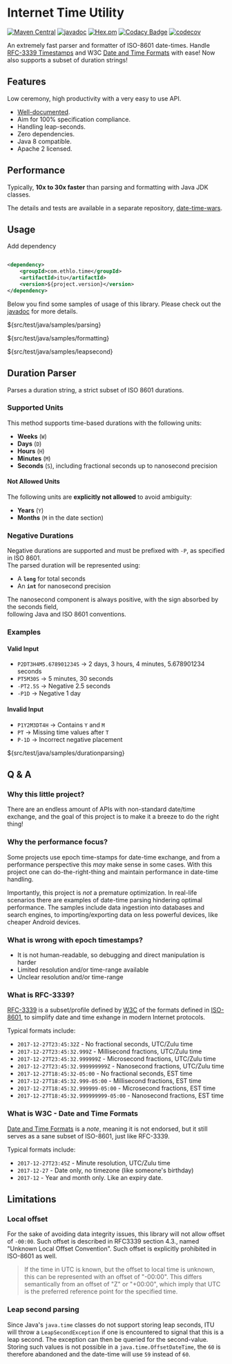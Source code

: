 # Internet Time Utility

[![Maven Central](https://img.shields.io/maven-central/v/com.ethlo.time/itu.svg)](http://search.maven.org/#search%7Cga%7C1%7Cg%3A%22com.ethlo.time%22%20a%3A%22itu%22)
[![javadoc](https://javadoc.io/badge2/com.ethlo.time/itu/javadoc.svg)](https://javadoc.io/doc/com.ethlo.time/itu/latest/com/ethlo/time/ITU.html)
[![Hex.pm](https://img.shields.io/hexpm/l/plug.svg)](../../LICENSE)
[![Codacy Badge](https://app.codacy.com/project/badge/Grade/598913bc1fe9405c82be73d9a4f105c8)](https://app.codacy.com/gh/ethlo/itu/dashboard?utm_source=gh&utm_medium=referral&utm_content=&utm_campaign=Badge_grade)
[![codecov](https://codecov.io/gh/ethlo/itu/graph/badge.svg?token=V3H15LKC5V)](https://codecov.io/gh/ethlo/itu)

An extremely fast parser and formatter of ISO-8601 date-times. Handle
[RFC-3339 Timestamps](https://www.ietf.org/rfc/rfc3339.txt) and W3C [Date and Time Formats](https://www.w3.org/TR/NOTE-datetime) with ease!
Now also supports a subset of duration strings!

## Features

 Low ceremony, high productivity with a very easy to use API.
* [Well-documented](https://javadoc.io/doc/com.ethlo.time/itu/latest/com/ethlo/time/ITU.html).
* Aim for 100% specification compliance.
* Handling leap-seconds.
* Zero dependencies.
* Java 8 compatible.
* Apache 2 licensed.

## Performance

Typically, **10x to 30x faster** than parsing and formatting with Java JDK classes.

The details and tests are available in a separate repository, [date-time-wars](https://github.com/ethlo/date-time-wars).

## Usage

Add dependency

```xml

<dependency>
    <groupId>com.ethlo.time</groupId>
    <artifactId>itu</artifactId>
    <version>${project.version}</version>
</dependency>
```

Below you find some samples of usage of this library. Please check out the [javadoc](https://javadoc.io/doc/com.ethlo.time/itu/latest/com/ethlo/time/ITU.html) for more details.

${src/test/java/samples/parsing}

${src/test/java/samples/formatting}

${src/test/java/samples/leapsecond}

## Duration Parser

Parses a duration string, a strict subset of ISO 8601 durations.

### Supported Units
This method supports time-based durations with the following units:

- **Weeks** (`W`)
- **Days** (`D`)
- **Hours** (`H`)
- **Minutes** (`M`)
- **Seconds** (`S`), including fractional seconds up to nanosecond precision

#### Not Allowed Units
The following units are **explicitly not allowed** to avoid ambiguity:

- **Years** (`Y`)
- **Months** (`M` in the date section)

### Negative Durations
Negative durations are supported and must be prefixed with `-P`, as specified in ISO 8601.  
The parsed duration will be represented using:

- A **`long`** for total seconds
- An **`int`** for nanosecond precision

The nanosecond component is always positive, with the sign absorbed by the seconds field,  
following Java and ISO 8601 conventions.

### Examples

#### Valid Input
- `P2DT3H4M5.678901234S` → 2 days, 3 hours, 4 minutes, 5.678901234 seconds
- `PT5M30S` → 5 minutes, 30 seconds
- `-PT2.5S` → Negative 2.5 seconds
- `-P1D` → Negative 1 day

#### Invalid Input
- `P1Y2M3DT4H` → Contains `Y` and `M`
- `PT` → Missing time values after `T`
- `P-1D` → Incorrect negative placement

${src/test/java/samples/durationparsing}

## Q & A

### Why this little project?

There are an endless amount of APIs with non-standard date/time exchange, and the goal of this project is to make it a
breeze to do the right thing!

### Why the performance focus?

Some projects use epoch time-stamps for date-time exchange, and from a performance perspective this *may* make sense
in some cases. With this project one can do-the-right-thing and maintain performance in date-time handling.

Importantly, this project is _not_ a premature optimization. In real-life scenarios there are examples of date-time parsing hindering optimal performance. The samples include data ingestion into
databases and search engines, to importing/exporting data on less powerful devices, like cheaper Android devices.

### What is wrong with epoch timestamps?

* It is not human-readable, so debugging and direct manipulation is harder
* Limited resolution and/or time-range available
* Unclear resolution and/or time-range

### What is RFC-3339?

[RFC-3339](https://www.ietf.org/rfc/rfc3339.txt) is a subset/profile defined by [W3C](https://www.w3.org/) of the
formats defined in [ISO-8601](http://www.iso.org/iso/home/standards/iso8601.htm), to simplify date and time exhange in
modern Internet protocols.

Typical formats include:

* `2017-12-27T23:45:32Z` - No fractional seconds, UTC/Zulu time
* `2017-12-27T23:45:32.999Z` - Millisecond fractions, UTC/Zulu time
* `2017-12-27T23:45:32.999999Z` - Microsecond fractions, UTC/Zulu time
* `2017-12-27T23:45:32.999999999Z` - Nanosecond fractions, UTC/Zulu time
* `2017-12-27T18:45:32-05:00` - No fractional seconds, EST time
* `2017-12-27T18:45:32.999-05:00` - Millisecond fractions, EST time
* `2017-12-27T18:45:32.999999-05:00` - Microsecond fractions, EST time
* `2017-12-27T18:45:32.999999999-05:00` - Nanosecond fractions, EST time

### What is W3C - Date and Time Formats

[Date and Time Formats](https://www.w3.org/TR/NOTE-datetime) is a _note_, meaning it is not endorsed, but it still
serves as a sane subset of ISO-8601, just like RFC-3339.

Typical formats include:

* `2017-12-27T23:45Z` - Minute resolution, UTC/Zulu time
* `2017-12-27` - Date only, no timezone (like someone's birthday)
* `2017-12` - Year and month only. Like an expiry date.

## Limitations

### Local offset

For the sake of avoiding data integrity issues, this library will not allow offset of `-00:00`. Such offset is described
in RFC3339 section 4.3., named "Unknown Local Offset Convention". Such offset is explicitly prohibited in ISO-8601 as
well.

> If the time in UTC is known, but the offset to local time is unknown, this can be represented with an offset of "-00:00". This differs semantically from an offset of "Z" or "+00:00", which imply
> that UTC is the preferred reference point for the specified time.

### Leap second parsing

Since Java's `java.time` classes do not support storing leap seconds, ITU will throw a `LeapSecondException` if one is
encountered to signal that this is a leap second. The exception can then be queried for the second-value. Storing such
values is not possible in a `java.time.OffsetDateTime`, the `60` is therefore abandoned and the date-time will use `59`
instead of `60`.
